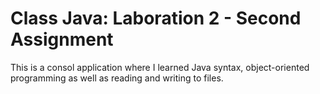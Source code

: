 # Class Java: Laboration 2 - Second Assignment

This is a consol application where I learned Java syntax, object-oriented programming as well as reading and writing to files.
